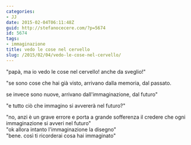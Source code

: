 ```yaml
---
categories:
- JJ
date: 2015-02-04T06:11:48Z
guid: http://stefanocecere.com/?p=5674
id: 5674
tags:
- immaginazione
title: vedo le cose nel cervello
slug: /2015/02/04/vedo-le-cose-nel-cervello/
---
```


"papà, ma io vedo le cose nel cervello! anche da sveglio!"
  
"se sono cose che hai già visto, arrivano dalla memoria, dal passato.
  
se invece sono nuove, arrivano dall'immaginazione, dal futuro"
  
"e tutto ciò che immagino si avvererà nel futuro?"
  
"no, anzi è un grave errore e porta a grande sofferenza il credere che ogni immaginazione si avveri nel futuro"<span class="text_exposed_show"><br /> "ok allora intanto l'immaginazione la disegno"<br /> "bene. così ti ricorderai cosa hai immaginato"</span>